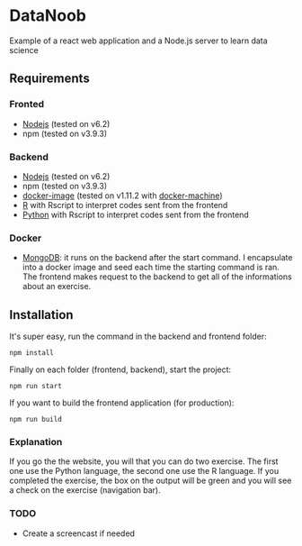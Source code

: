 # DataNoob
Example of a react web application and a Node.js server to learn data science

## Requirements ##
### Fronted ###
 - [Nodejs](https://nodejs.org/en/) (tested on v6.2)
 -  npm (tested on v3.9.3)

### Backend ###
 - [Nodejs](https://nodejs.org/en/) (tested on v6.2)
 -  npm (tested on v3.9.3)
 -  [docker-image](https://www.docker.com) (tested on v1.11.2 with [docker-machine](https://www.docker.com/products/docker-toolbox))
 -  [R](https://www.r-project.org) with Rscript to interpret codes sent from the frontend
 -  [Python](https://www.python.org) with Rscript to interpret codes sent from the frontend

### Docker ###
 - [MongoDB](https://www.mongodb.com/fr): it runs on the backend after the start command. I encapsulate into a docker image and seed each time the starting command is ran. The frontend makes request to the backend to get all of the informations about an exercise.

## Installation ##
It's super easy, run the command in the backend and frontend folder: 
```
npm install
```

Finally on each folder (frontend, backend), start the project:
```
npm run start
```

If you want to build the frontend application (for production):
```
npm run build
```

### Explanation ###
If you go the the website, you will that you can do two exercise. The first one use the Python language, the second one use the R language. If you completed the exercise, the box on the output will be green and you will see a check on the exercise (navigation bar).

### TODO ###
 - Create a screencast if needed
